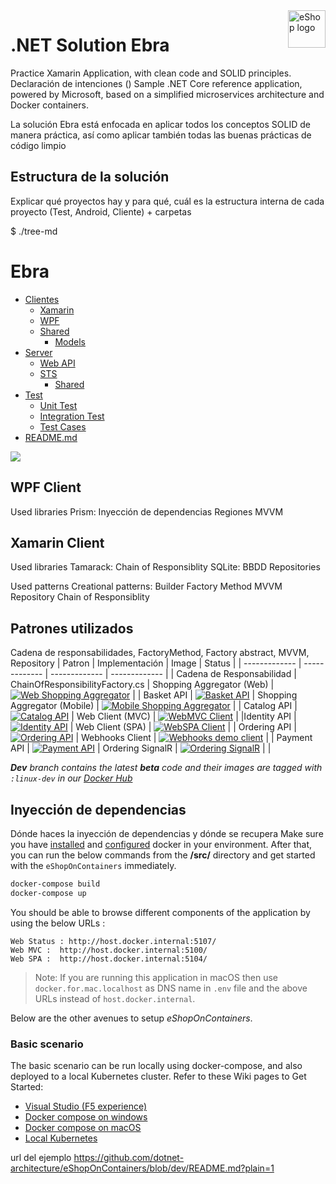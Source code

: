 <a href="https://dot.net/architecture">
   <img src="https://github.com/dotnet-architecture/eShopOnContainers/raw/dev/img/eshop_logo.png" alt="eShop logo" title="eShopOnContainers" align="right" height="60" />
</a>

# .NET Solution Ebra

Practice Xamarin Application, with clean code and SOLID principles.
Declaración de intenciones ()
Sample .NET Core reference application, powered by Microsoft, based on a simplified microservices architecture and Docker containers.

La solución Ebra está enfocada en aplicar todos los conceptos SOLID de manera práctica, así como aplicar también todas las buenas prácticas de código limpio

## Estructura de la solución
Explicar qué proyectos hay y para qué, cuál es la estructura interna de cada proyecto (Test, Android, Cliente) + carpetas

$ ./tree-md
# Ebra
 * [Clientes](./dir2)
   * [Xamarin](./dir2/file21.ext)
   * [WPF](./dir2/file22.ext)
   * [Shared](./dir2/file23.ext)
        * [Models](./dir2/file23.ext)
 * [Server](./dir1)
   * [Web API](./dir1/file11.ext)
   * [STS](./dir1/file12.ext)
        * [Shared](./dir2/file23.ext)
 * [Test](./file_in_root.ext)
      * [Unit Test](./dir2/file23.ext)
      * [Integration Test](./dir2/file23.ext)
      * [Test Cases](./dir2/file23.ext)
 * [README.md](./README.md)

   
![](img/eshop-spa-app-home.png)


## WPF Client
Used libraries
   Prism: 
      Inyección de dependencias
      Regiones
      MVVM

## Xamarin Client
Used libraries
   Tamarack: 
      Chain of Responsiblity
   SQLite:
      BBDD
      Repositories

Used patterns
   Creational patterns:
      Builder 
      Factory Method
      MVVM
      Repository
      Chain of Responsiblity

## Patrones utilizados
Cadena de responsabilidades, FactoryMethod, Factory abstract, MVVM, Repository
| Patron | Implementación | Image | Status |
| ------------- | ------------- | ------------- | ------------- |
| Cadena de Responsabilidad | ChainOfResponsibilityFactory.cs | Shopping Aggregator (Web) | [![Web Shopping Aggregator](https://github.com/dotnet-architecture/eShopOnContainers/workflows/webshoppingagg/badge.svg)](https://github.com/dotnet-architecture/eShopOnContainers/actions?query=workflow%3Awebshoppingagg) |
| Basket API | [![Basket API](https://github.com/dotnet-architecture/eShopOnContainers/workflows/basket-api/badge.svg?branch=dev)](https://github.com/dotnet-architecture/eShopOnContainers/actions?query=workflow%3Abasket-api) | Shopping Aggregator (Mobile) | [![Mobile Shopping Aggregator](https://github.com/dotnet-architecture/eShopOnContainers/workflows/mobileshoppingagg/badge.svg?branch=dev)](https://github.com/dotnet-architecture/eShopOnContainers/actions?query=workflow%3Amobileshoppingagg) |
| Catalog API | [![Catalog API](https://github.com/dotnet-architecture/eShopOnContainers/workflows/catalog-api/badge.svg)](https://github.com/dotnet-architecture/eShopOnContainers/actions?query=workflow%3Acatalog-api) | Web Client (MVC) | [![WebMVC Client](https://github.com/dotnet-architecture/eShopOnContainers/workflows/webmvc/badge.svg?branch=dev)](https://github.com/dotnet-architecture/eShopOnContainers/actions?query=workflow%3Awebmvc) |
|Identity API | [![Identity API](https://github.com/dotnet-architecture/eShopOnContainers/workflows/identity-api/badge.svg?branch=dev)](https://github.com/dotnet-architecture/eShopOnContainers/actions?query=workflow%3Aidentity-api) | Web Client (SPA) | [![WebSPA Client](https://github.com/dotnet-architecture/eShopOnContainers/workflows/webspa/badge.svg?branch=dev)](https://github.com/dotnet-architecture/eShopOnContainers/actions?query=workflow%3Awebspa) |
| Ordering API | [![Ordering API](https://github.com/dotnet-architecture/eShopOnContainers/workflows/ordering-api/badge.svg?branch=dev)](https://github.com/dotnet-architecture/eShopOnContainers/actions?query=workflow%3Aordering-api) | Webhooks Client | [![Webhooks demo client](https://github.com/dotnet-architecture/eShopOnContainers/workflows/webhooks-client/badge.svg)](https://github.com/dotnet-architecture/eShopOnContainers/actions?query=workflow%3Awebhooks-client) |
| Payment API | [![Payment API](https://github.com/dotnet-architecture/eShopOnContainers/workflows/payment-api/badge.svg?branch=dev)](https://github.com/dotnet-architecture/eShopOnContainers/actions?query=workflow%3Apayment-api) | Ordering SignalR | [![Ordering SignalR](https://github.com/dotnet-architecture/eShopOnContainers/workflows/ordering-signalrhub/badge.svg)](https://github.com/dotnet-architecture/eShopOnContainers/actions?query=workflow%3Aordering-signalrhub) | |

_**Dev** branch contains the latest **beta** code and their images are tagged with `:linux-dev` in our [Docker Hub](https://hub.docker.com/u/eshop)_

## Inyección de dependencias

Dónde haces la inyección de dependencias y dónde se recupera
Make sure you have [installed](https://docs.docker.com/docker-for-windows/install/) and [configured](https://github.com/dotnet-architecture/eShopOnContainers/wiki/Windows-setup#configure-docker) docker in your environment. After that, you can run the below commands from the **/src/** directory and get started with the `eShopOnContainers` immediately.

```powershell
docker-compose build
docker-compose up
```

You should be able to browse different components of the application by using the below URLs :

```
Web Status : http://host.docker.internal:5107/
Web MVC :  http://host.docker.internal:5100/
Web SPA :  http://host.docker.internal:5104/
```

>Note: If you are running this application in macOS then use `docker.for.mac.localhost` as DNS name in `.env` file and the above URLs instead of `host.docker.internal`.

Below are the other avenues to setup *eShopOnContainers*.

### Basic scenario

The basic scenario can be run locally using docker-compose, and also deployed to a local Kubernetes cluster. Refer to these Wiki pages to Get Started:


- [Visual Studio (F5 experience)](https://github.com/dotnet-architecture/eShopOnContainers/wiki/Windows-setup#optional---use-visual-studio)
- [Docker compose on windows](https://github.com/dotnet-architecture/eShopOnContainers/wiki/Windows-setup)
- [Docker compose on macOS](https://github.com/dotnet-architecture/eShopOnContainers/wiki/Mac-setup)
- [Local Kubernetes](https://github.com/dotnet-architecture/eShopOnContainers/wiki/Deploy-to-Local-Kubernetes)




url del ejemplo
https://github.com/dotnet-architecture/eShopOnContainers/blob/dev/README.md?plain=1
